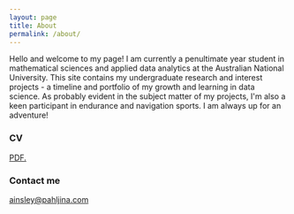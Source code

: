 ```yaml
---
layout: page
title: About
permalink: /about/
---
```


Hello and welcome to my page! I am currently a penultimate year student in mathematical sciences and applied data analytics at the Australian National University. This site contains my undergraduate research and interest projects - a timeline and portfolio of my growth and learning in data science. As probably evident in the subject matter of my projects, I'm also a keen participant in endurance and navigation sports. I am always up for an adventure!

### CV

<a href="apahljina.github.io/blob/master/Ainsley%20Pahljina%20CV.pdf" target="_blank">PDF.</a>

### Contact me

[ainsley@pahljina.com](mailto:ainsley@pahljina.com)

